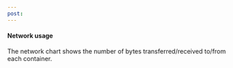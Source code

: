 ```yaml
---
post: 
---
```


#### Network usage
The network chart shows the number of bytes transferred/received to/from each container.

